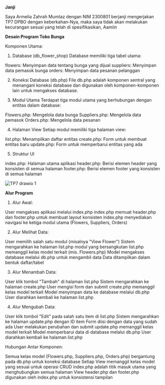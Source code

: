 **Janji**

Saya Armelia Zahrah Mumtaz dengan NIM 2300801 berjanji mengerjakan TP7 DPBO dengan keberkahan-Nya, maka saya tidak akan melakukan kecurangan sesuai yang telah di spesifikasikan, Aamiin


**Desain Program Toko Bunga**


Komponen Utama:
1. Database (db_flower_shop)
Database memiliki tiga tabel utama:

flowers: Menyimpan data tentang bunga yang dijual
suppliers: Menyimpan data pemasok bunga
orders: Menyimpan data pesanan pelanggan

2. Koneksi Database (db.php)
File db.php adalah komponen sentral yang menangani koneksi database dan digunakan oleh komponen-komponen lain untuk mengakses database.

3. Modul Utama
Terdapat tiga modul utama yang berhubungan dengan entitas dalam database:

Flowers.php: Mengelola data bunga
Suppliers.php: Mengelola data pemasok
Orders.php: Mengelola data pesanan

4. Halaman View
Setiap modul memiliki tiga halaman view:

list.php: Menampilkan daftar entitas
create.php: Form untuk membuat entitas baru
update.php: Form untuk memperbarui entitas yang ada

5. Struktur UI

index.php: Halaman utama aplikasi
header.php: Berisi elemen header yang konsisten di semua halaman
footer.php: Berisi elemen footer yang konsisten di semua halaman


![TP7 drawio 1](https://github.com/user-attachments/assets/fb28bf3a-9ccf-4a2a-b18b-ea3a792a6a47)

**Alur Program**


1. Alur Awal:

User mengakses aplikasi melalui index.php
index.php memuat header.php dan footer.php untuk membuat layout konsisten
index.php menyediakan navigasi ke ketiga modul utama (Flowers, Suppliers, Orders)


2. Alur Melihat Data:

User memilih salah satu modul (misalnya "View Flower")
Sistem mengarahkan ke halaman list.php modul yang bersangkutan
list.php memanggil kelas model terkait (mis. Flowers.php)
Model mengakses database melalui db.php untuk mengambil data
Data ditampilkan dalam bentuk daftar/tabel


3. Alur Menambah Data:

User klik tombol "Tambah" di halaman list.php
Sistem mengarahkan ke halaman create.php
User mengisi form dan submit
create.php memanggil kelas model terkait
Model menyimpan data ke database melalui db.php
User diarahkan kembali ke halaman list.php


4. Alur Mengubah Data:

User klik tombol "Edit" pada salah satu item di list.php
Sistem mengarahkan ke halaman update.php dengan ID item
Form diisi dengan data yang sudah ada
User melakukan perubahan dan submit
update.php memanggil kelas model terkait
Model memperbarui data di database melalui db.php
User diarahkan kembali ke halaman list.php


Hubungan Antar Komponen:

Semua kelas model (Flowers.php, Suppliers.php, Orders.php) bergantung pada db.php untuk koneksi database
Setiap View memanggil kelas model yang sesuai untuk operasi CRUD
index.php adalah titik masuk utama yang menghubungkan semua halaman View
header.php dan footer.php digunakan oleh index.php untuk konsistensi tampilan
